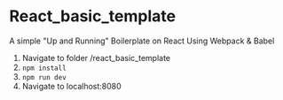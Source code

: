 # React_basic_template
A simple "Up and Running" Boilerplate on React Using Webpack &amp; Babel

1. Navigate to folder /react_basic_template 
2. ```npm install```
3. ```npm run dev```
4. Navigate to localhost:8080
